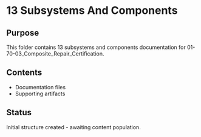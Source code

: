 # 13 Subsystems And Components

## Purpose
This folder contains 13 subsystems and components documentation for 01-70-03_Composite_Repair_Certification.

## Contents
- Documentation files
- Supporting artifacts

## Status
Initial structure created - awaiting content population.
